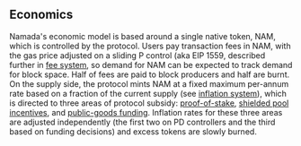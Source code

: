 ## Economics

Namada's economic model is based around a single native token, NAM, which is controlled by the protocol. Users pay transaction fees in NAM, with the gas price adjusted on a sliding P control (aka EIP 1559, described further in [fee system](./economics/fee-system.md), so demand for NAM can be expected to track demand for block space. Half of fees are paid to block producers and half are burnt. On the supply side, the protocol mints NAM at a fixed maximum per-annum rate based on a fraction of the current supply (see [inflation system](./economics/inflation-system.md)), which is directed to three areas of protocol subsidy: [proof-of-stake](./economics/proof-of-stake.md), [shielded pool incentives](./economics/shielded-pool-incentives.md), and [public-goods funding](./economics/public-goods-funding.md). Inflation rates for these three areas are adjusted independently (the first two on PD controllers and the third based on funding decisions) and excess tokens are slowly burned.